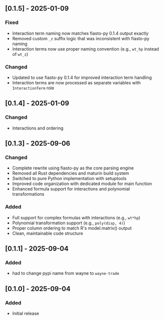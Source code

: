 ## [0.1.5] - 2025-01-09

### Fixed
- Interaction term naming now matches fiasto-py 0.1.4 output exactly
- Removed custom `_z` suffix logic that was inconsistent with fiasto-py naming
- Interaction terms now use proper naming convention (e.g., `wt_hp` instead of `wt_z`)

### Changed
- Updated to use fiasto-py 0.1.4 for improved interaction term handling
- Interaction terms are now processed as separate variables with `InteractionTerm` role

## [0.1.4] - 2025-01-09

### Changed
- Interactions and ordering

## [0.1.3] - 2025-09-06

### Changed

- Complete rewrite using fiasto-py as the core parsing engine
- Removed all Rust dependencies and maturin build system
- Switched to pure Python implementation with setuptools
- Improved code organization with dedicated module for main function
- Enhanced formula support for interactions and polynomial transformations

### Added

- Full support for complex formulas with interactions (e.g., `wt*hp`)
- Polynomial transformation support (e.g., `poly(disp, 4)`)
- Proper column ordering to match R's model.matrix() output
- Clean, maintainable code structure

## [0.1.1] - 2025-09-04

### Added

- had to change pypi name from wayne to `wayne-trade`

## [0.1.0] - 2025-09-04

### Added

- Initial release